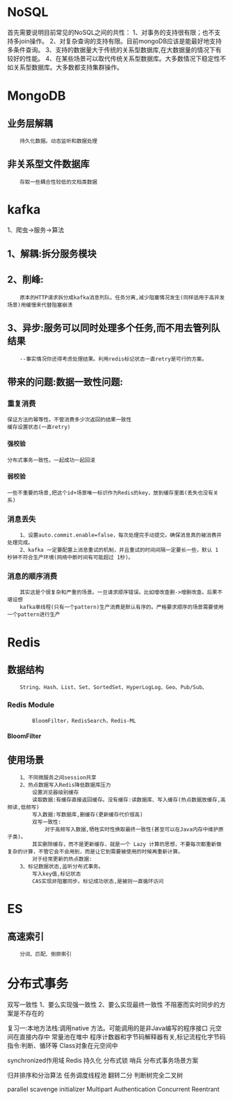 #	NoSQL
首先需要说明目前常见的NoSQL之间的共性：
	1、对事务的支持很有限；也不支持多join操作。
	2、对复杂查询的支持有限。目前mongoDB应该是能最好地支持多条件查询。
	3、支持的数据量大于传统的关系型数据库,在大数据量的情况下有较好的性能。
	4、在某些场景可以取代传统关系型数据库。大多数情况下稳定性不如关系型数据库。大多数都支持集群操作。

#	MongoDB
##	业务层解耦
		持久化数据。动态监听和数据处理
##	非关系型文件数据库
		存取一些耦合性较低的文档类数据

#	kafka
1、爬虫->服务->算法
##	1、解耦:拆分服务模块

##	2、削峰:
		原本的HTTP请求拆分成kafka消息列队。任务分离,减少阻塞情况发生(同样适用于高并发场景)用缓慢来代替阻塞崩溃

##	3、异步:服务可以同时处理多个任务,而不用去管列队结果
		--事实情况你还得考虑处理结果。利用redis标记状态一直retry是可行的方案。

##	带来的问题:数据一致性问题:
###	重复消费
	保证方法的幂等性。不管消费多少次返回的结果一致性
	缓存设置状态(一直retry)
####	强校验
	分布式事务一致性。一起成功一起回滚
####	弱校验
	一些不重要的场景,把这个id+场景唯一标识作为Redis的key，放到缓存里面(丢失也没有关系)
###	消息丢失
		1、设置auto.commit.enable=false，每次处理完手动提交。确保消息真的被消费并处理完成。
		2、kafka 一定要配置上消息重试的机制，并且重试的时间间隔一定要长一些，默认 1 秒钟不符合生产环境(网络中断时间有可能超过 1秒)。
###	消息的顺序消费
		其实这是个很复杂和严重的场景。一旦请求顺序错误。比如增改查删->增删改查。后果不堪设想
		kafka单线程(只有一个pattern)生产消费是默认有序的。严格要求顺序的场景需要使用一个pattern进行生产

#	Redis
##	数据结构
		String、Hash、List、Set、SortedSet、HyperLogLog、Geo、Pub/Sub、
###		Redis Module 
			BloomFilter，RedisSearch，Redis-ML
####		BloomFilter
##	使用场景
		1、不同微服务之间session共享
		2、热点数据写入Redis降低数据库压力
			设置浏览器级别缓存
			读取数据:有缓存直接返回缓存。没有缓存:读数据库、写入缓存(热点数据放缓存,高频读,低频写)
			写入数据:写数据库,删缓存(更新缓存代价很高)
			双写一致性:
				对于高频写入数据,牺牲实时性换取最终一致性(甚至可以在Java内存中维护原子类)。
			其实删除缓存，而不是更新缓存，就是一个 Lazy 计算的思想，不要每次都重新做复杂的计算，不管它会不会用到，而是让它到需要被使用的时候再重新计算。
			对于经常更新的热点数据:
		3、标记数据状态,监听分布式事务。
			写入key值,标记状态
			CAS实现非阻塞同步。标记成功状态,是被则一直循环访问

#	ES
##	高速索引
		分词、匹配、倒排索引


#	分布式事务

双写一致性
1、要么实现强一致性
2、要么实现最终一致性
不阻塞而实时同步的方案是不存在的

复习一:本地方法栈:调用native 方法。可能调用的是非Java编写的程序接口
元空间在直接内存中
常量池在堆中
程序计数器和字节码解释器有关,标记流程化字节码指令:判断、循环等
Class对象在元空间中

synchronized作用域
Redis 持久化 分布式锁 哨兵
分布式事务场景方案

归并排序和分治算法
任务调度线程池
翻转二分
判断树完全二叉树


parallel scavenge initializer Multipart Authentication Concurrent Reentrant